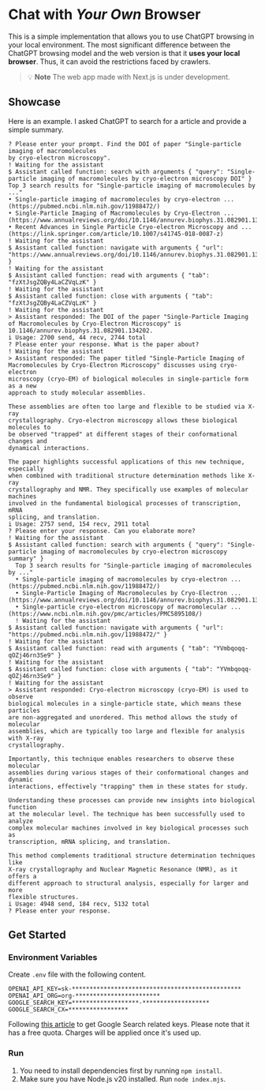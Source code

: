 # Chat with _Your Own_ Browser

This is a simple implementation that allows you to use ChatGPT browsing in your local environment. The most significant difference between the ChatGPT browsing model and the web version is that it **uses your local browser**. Thus, it can avoid the restrictions faced by crawlers.

> :bulb: **Note** The web app made with Next.js is under development.

## Showcase

Here is an example. I asked ChatGPT to search for a article and provide a simple summary.

```
? Please enter your prompt. Find the DOI of paper "Single-particle imaging of macromolecules
by cryo-electron microscopy".
! Waiting for the assistant
$ Assistant called function: search with arguments { "query": "Single-particle imaging of macromolecules by cryo-electron microscopy DOI" }
Top 3 search results for "Single-particle imaging of macromolecules by ..."
• Single-particle imaging of macromolecules by cryo-electron ... (https://pubmed.ncbi.nlm.nih.gov/11988472/)
• Single-Particle Imaging of Macromolecules by Cryo-Electron ... (https://www.annualreviews.org/doi/10.1146/annurev.biophys.31.082901.134202)
• Recent Advances in Single Particle Cryo-electron Microscopy and ... (https://link.springer.com/article/10.1007/s41745-018-0087-z)
! Waiting for the assistant
$ Assistant called function: navigate with arguments { "url": "https://www.annualreviews.org/doi/10.1146/annurev.biophys.31.082901.134202" }
! Waiting for the assistant
$ Assistant called function: read with arguments { "tab": "fzXtJsgZQBy4LaCZVqLzK" }
! Waiting for the assistant
$ Assistant called function: close with arguments { "tab": "fzXtJsgZQBy4LaCZVqLzK" }
! Waiting for the assistant
> Assistant responded: The DOI of the paper "Single-Particle Imaging of Macromolecules by Cryo-Electron Microscopy" is 10.1146/annurev.biophys.31.082901.134202.
i Usage: 2700 send, 44 recv, 2744 total
? Please enter your response. What is the paper about?
! Waiting for the assistant
> Assistant responded: The paper titled "Single-Particle Imaging of
Macromolecules by Cryo-Electron Microscopy" discusses using cryo-electron
microscopy (cryo-EM) of biological molecules in single-particle form as a new
approach to study molecular assemblies.

These assemblies are often too large and flexible to be studied via X-ray
crystallography. Cryo-electron microscopy allows these biological molecules to
be observed "trapped" at different stages of their conformational changes and
dynamical interactions.

The paper highlights successful applications of this new technique, especially
when combined with traditional structure determination methods like X-ray
crystallography and NMR. They specifically use examples of molecular machines
involved in the fundamental biological processes of transcription, mRNA
splicing, and translation.
i Usage: 2757 send, 154 recv, 2911 total
? Please enter your response. Can you elaborate more?
! Waiting for the assistant
$ Assistant called function: search with arguments { "query": "Single-particle imaging of macromolecules by cryo-electron microscopy summary" }
  Top 3 search results for "Single-particle imaging of macromolecules by ..."
  • Single-particle imaging of macromolecules by cryo-electron ... (https://pubmed.ncbi.nlm.nih.gov/11988472/)
  • Single-Particle Imaging of Macromolecules by Cryo-Electron ... (https://www.annualreviews.org/doi/10.1146/annurev.biophys.31.082901.134202)
  • Single-particle cryo-electron microscopy of macromolecular ... (https://www.ncbi.nlm.nih.gov/pmc/articles/PMC5895108/)
  ! Waiting for the assistant
$ Assistant called function: navigate with arguments { "url": "https://pubmed.ncbi.nlm.nih.gov/11988472/" }
! Waiting for the assistant
$ Assistant called function: read with arguments { "tab": "YVmbqoqq-qOZj46rn3Se9" }
! Waiting for the assistant
$ Assistant called function: close with arguments { "tab": "YVmbqoqq-qOZj46rn3Se9" }
! Waiting for the assistant
> Assistant responded: Cryo-electron microscopy (cryo-EM) is used to observe
biological molecules in a single-particle state, which means these particles
are non-aggregated and unordered. This method allows the study of molecular
assemblies, which are typically too large and flexible for analysis with X-ray
crystallography.

Importantly, this technique enables researchers to observe these molecular
assemblies during various stages of their conformational changes and dynamic
interactions, effectively "trapping" them in these states for study.

Understanding these processes can provide new insights into biological function
at the molecular level. The technique has been successfully used to analyze
complex molecular machines involved in key biological processes such as
transcription, mRNA splicing, and translation.

This method complements traditional structure determination techniques like
X-ray crystallography and Nuclear Magnetic Resonance (NMR), as it offers a
different approach to structural analysis, especially for larger and more
flexible structures.
i Usage: 4948 send, 184 recv, 5132 total
? Please enter your response.
```

## Get Started

### Environment Variables

Create `.env` file with the following content.

```
OPENAI_API_KEY=sk-************************************************
OPENAI_API_ORG=org-************************
GOOGLE_SEARCH_KEY=*******************-*******************
GOOGLE_SEARCH_CX=*****************
```

Following [this article](https://developers.google.com/custom-search/v1/overview) to get Google Search related keys. Please note that it has a free quota. Charges will be applied once it's used up.

### Run

1. You need to install dependencies first by running `npm install`.
2. Make sure you have Node.js v20 installed. Run `node index.mjs`.
